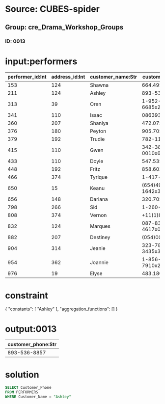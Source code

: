 # Source: CUBES-spider
## Group: cre_Drama_Workshop_Groups
### ID: 0013

# input:performers

| performer_id:Int | address_id:Int | customer_name:Str | customer_phone:Str | customer_email_address:Str | other_details:Str |
|---|---|---|---|---|---|
| 153 | 124 | Shawna | 664.495.1939 | krogahn@example.com | nan |
| 211 | 124 | Ashley | 893-536-8857 | preston45@example.net | nan |
| 313 | 39 | Oren | 1-952-052-6685x28082 | ferry.carolina@example.net | nan |
| 341 | 110 | Issac | 08639382978 | wisozk.john@example.org | nan |
| 360 | 207 | Shaniya | 472.072.6649x4161 | wschroeder@example.org | nan |
| 376 | 180 | Peyton | 905.705.9514 | clotilde04@example.net | nan |
| 379 | 192 | Trudie | 782-118-0067 | trey88@example.net | nan |
| 415 | 110 | Gwen | 342-389-0010x682 | okub@example.org | nan |
| 433 | 110 | Doyle | 547.535.3455 | otilia.ortiz@example.net | nan |
| 448 | 192 | Fritz | 858.603.7004 | cummings.matteo@example.com | Did not pay |
| 466 | 374 | Tyrique | 1-417-019-8634 | cokuneva@example.com | nan |
| 650 | 15 | Keanu | (654)496-1642x31167 | hudson.cristobal@example.net | Did not pay |
| 656 | 148 | Dariana | 320.705.7190x0354 | hbreitenberg@example.com | nan |
| 798 | 266 | Sid | 1-260-605-6483 | kellen89@example.com | nan |
| 808 | 374 | Vernon | +11(1)8172674604 | ianderson@example.com | Pay good tips |
| 832 | 124 | Marques | 087-833-4617x095 | joel24@example.com | nan |
| 882 | 207 | Destiney | (054)005-5168 | jennyfer81@example.com | nan |
| 904 | 314 | Jeanie | 323-787-3435x31522 | anderson34@example.net | nan |
| 954 | 362 | Joannie | 1-856-024-7910x2017 | chaim10@example.com | nan |
| 976 | 19 | Elyse | 483.180.0168x1288 | myrtice.satterfield@example.net | nan |

# constraint

{
  "constants": [
    "Ashley"
  ],
  "aggregation_functions": []
}

# output:0013

| customer_phone:Str |
|---|
| 893-536-8857 |

# solution

```sql
SELECT Customer_Phone
FROM PERFORMERS
WHERE Customer_Name = "Ashley"
```
